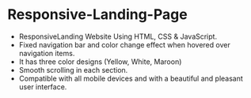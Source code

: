 
# Responsive-Landing-Page

- ResponsiveLanding Website Using HTML, CSS & JavaScript.
- Fixed navigation bar and color change effect when hovered over navigation items.
- It has three color designs (Yellow, White, Maroon)
- Smooth scrolling in each section.
- Compatible with all mobile devices and with a beautiful and pleasant user interface.
